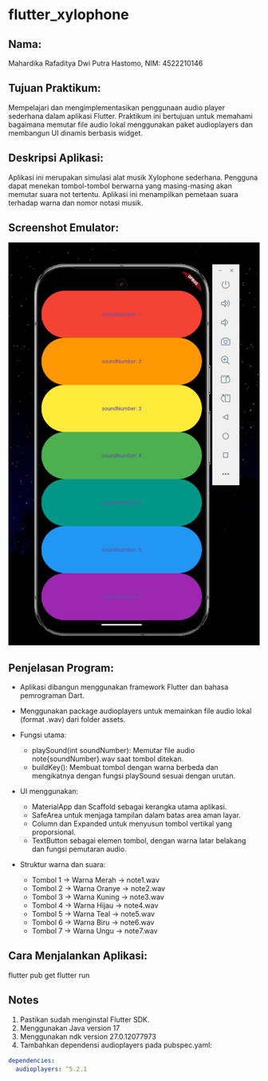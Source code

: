 # flutter_xylophone

## Nama:
Mahardika Rafaditya Dwi Putra Hastomo, NIM: 4522210146

## Tujuan Praktikum:
Mempelajari dan mengimplementasikan penggunaan audio player sederhana dalam aplikasi Flutter. Praktikum ini bertujuan untuk memahami bagaimana memutar file audio lokal menggunakan paket audioplayers dan membangun UI dinamis berbasis widget.

## Deskripsi Aplikasi:
Aplikasi ini merupakan simulasi alat musik Xylophone sederhana. Pengguna dapat menekan tombol-tombol berwarna yang masing-masing akan memutar suara not tertentu. Aplikasi ini menampilkan pemetaan suara terhadap warna dan nomor notasi musik.

## Screenshot Emulator:
![XylophoneScreen](assets/images/page_sound.png)

## Penjelasan Program:
- Aplikasi dibangun menggunakan framework Flutter dan bahasa pemrograman Dart.
- Menggunakan package audioplayers untuk memainkan file audio lokal (format .wav) dari folder assets.
- Fungsi utama:
  - playSound(int soundNumber): Memutar file audio note{soundNumber}.wav saat tombol ditekan.
  - buildKey(): Membuat tombol dengan warna berbeda dan mengikatnya dengan fungsi playSound sesuai dengan urutan.
- UI menggunakan:
  - MaterialApp dan Scaffold sebagai kerangka utama aplikasi.
  - SafeArea untuk menjaga tampilan dalam batas area aman layar.
  - Column dan Expanded untuk menyusun tombol vertikal yang proporsional.
  - TextButton sebagai elemen tombol, dengan warna latar belakang dan fungsi pemutaran audio.

- Struktur warna dan suara:
  - Tombol 1 → Warna Merah → note1.wav
  - Tombol 2 → Warna Oranye → note2.wav
  - Tombol 3 → Warna Kuning → note3.wav
  - Tombol 4 → Warna Hijau → note4.wav
  - Tombol 5 → Warna Teal → note5.wav
  - Tombol 6 → Warna Biru → note6.wav
  - Tombol 7 → Warna Ungu → note7.wav

## Cara Menjalankan Aplikasi:
flutter pub get flutter run

## Notes
1. Pastikan sudah menginstal Flutter SDK.
2. Menggunakan Java version 17
3. Menggunakan ndk version 27.0.12077973
4. Tambahkan dependensi audioplayers pada pubspec.yaml:
```yaml
dependencies:
  audioplayers: ^5.2.1

